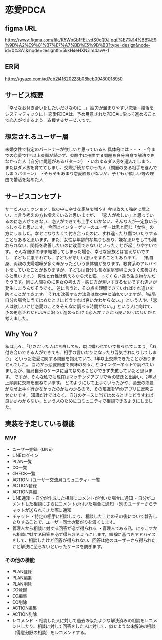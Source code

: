 # 恋愛PDCA

## figma URL
https://www.figma.com/file/K5WpGb1FEUvdS0eQ9JIpqf/%E7%94%BB%E9%9D%A2%E9%81%B7%E7%A7%BB%E5%9B%B3?type=design&node-id=0%3A1&mode=design&t=5kkHdeHXN5im4awA-1

## ER図
https://gyazo.com/ad7cb2f41620223b08beb09430018950

## サービス概要

「幸せなお付き合いをしたいだけなのに…」
疲労が溜まりやすい恋活・婚活をシステマティックに！
恋愛PDCAは、予め用意されたPDCAに沿って進めることで恋人ができるよう、支援するサービスです。

## 想定されるユーザー層

未婚女性で特定のパートナーが欲しいと思っている人
具体的には・・・
・今までの恋愛で1年以上交際が続かず、交際中に発生する問題を自分自身で解決できなかった人（自分に問題があるパターン）
・いわゆるダメ男を選んでしまう、またはダメ男を育ててしまい、交際が続かなかった人（問題のある相手を選んでしまうパターン）
・そもそもあまり恋愛経験がないが、子どもが欲しい等の理由で婚活を始めた人

## サービスコンセプト

サービスのミッション：世の中に幸せな家族を増やす
今は敢えて独身で居たい、と言う考えの方も増えていると思いますが、
「恋人が欲しい」と思っているのに恋人ができない、恋人ができても上手くいかない、そんな人が一定数いらっしゃると思います。
今回メインターゲットのユーザーは私と同じ「女性」の方にしました。幸せになりたくて付き合ったのに、すれ違ったり傷ついたりすることもあると思います。また、女性は年齢的な焦りもあり、嫌な思いをしても離れられない、関係を改善したいのに改善できないといったことが起こりやすいです。
そんな関係のまま結婚してしまった場合、幸せな家族とは言えないですし、子どもに恵まれても、子どもが悲しい思いをすることもあります。
（私自身、両親の夫婦喧嘩が多く辛かったという原体験があります。教育系のアルバイトをしていたことがありますが、子どもは自分も含め家庭環境に大きく影響されると思います。）
男性と女性は例えるなら犬と猫、ってくらい違う生き物なんだそうです。同じ人間なのに男女の考え方・感じ方が違いすぎるせいですれ違いが発生しまうんだそうです。
逆に言うと、その点を理解できていればすれ違いを防ぐことができます。
それを改善する方法論は世の中に溢れていますが、「結局自分の場合に当てはめたときにどうすれば良いかわからない。」という人や、「恋人は欲しいけど恋愛のことをそんなに調べる時間がない。」という人に向けて、予め用意されたPDCAに沿って進めるだけで恋人ができたら良いのではないかと考えました。

## Why You ?
私は元々、「好きだった人に告白しても、既に嫌われていて振られてしまう」「お付き合いできる人ができても、相手の言いなりになったり浮気されたりしてしまう」
といった恋愛に関する問題を抱えていて、1年以上交際できたことがありませんでした。
当時から恋愛関連で興味のあることはインターネットで調べていましたが、結局自分のケースに当てはめることができず失敗していたと思います。
ですが、そんな私でも現在はマッチングアプリで今の彼氏と出会い、2年以上順調に交際を重ねています。
どのようにして上手くいったかや、過去の恋愛がなぜ上手く行かなかったのかもわかるので、その知識をWebアプリに反映させたいです。
知識だけではなく、自分のケースに当てはめるときにどうすれば良いかわからない、という人のためにコミュニティで相談できるようにしました。

## 実装を予定している機能

### MVP

- ユーザー登録（LINE）
- LINEログイン
- PLAN一覧
- DO一覧
- CHECK一覧
- ACTION（ユーザー交流用コミュニティ）一覧
- ACTION登録
- ACTION詳細
- LINE通知
  ・自分が作成した相談にコメントが付いた場合に通知
  ・自分がコメントした相談にさらにコメントが付いた場合に通知
  ・別のユーザーからチャットが送られてきた際に通知
- チャット
  ・特定の相手に相談したり、相談したことのその後について報告したりすることで、ユーザー同士の繋がりを濃くします。
- 管理人から相談に対する回答が必ず得られる
  ・管理人である私、にゃこすから相談に対する回答を必ず得られるようにします。経験に基づきアドバイスをして、相談したけど回答が得られない、回答は他のユーザーから得られたけど解決に至らないといったケースを防ぎます。

### その他の機能

- PLAN登録
- PLAN編集
- PLAN削除
- DO登録
- DO編集
- DO削除
- ACTION編集
- ACTION削除
- レコメンド
  ・相談した人に対して過去の似たような解決済みの相談をレコメンドしたり、相談に対して回答をした人に対して、似たような未解決の相談（得意分野の相談）をレコメンドする。

